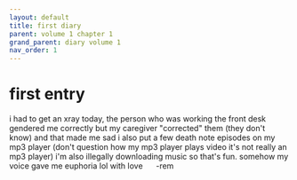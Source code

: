 ```yaml
---
layout: default
title: first diary
parent: volume 1 chapter 1
grand_parent: diary volume 1
nav_order: 1
---
```

<h1>first entry</h1>
i had to get an xray today, the person who was working the front desk gendered me correctly but my caregiver "corrected" them (they don't know) and that made me sad  
i also put a few death note episodes on my mp3 player (don't question how my mp3 player plays video it's not really an mp3 player)  
i'm also illegally downloading music so that's fun.
somehow my voice gave me euphoria lol
with love  
&nbsp; &nbsp; &nbsp;-rem